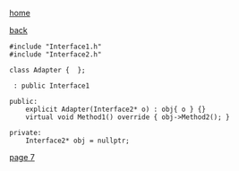 [home](./page01.md)

[back](./page05.md)

```
#include "Interface1.h"
#include "Interface2.h"
```

```
class Adapter {  };
```

```
 : public Interface1
```

```
public:
    explicit Adapter(Interface2* o) : obj{ o } {}
    virtual void Method1() override { obj->Method2(); }
```


```
private:
    Interface2* obj = nullptr;
```


[page 7](./page07.md)
